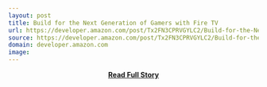 ```yaml
---
layout: post
title: Build for the Next Generation of Gamers with Fire TV
url: https://developer.amazon.com/post/Tx2FN3CPRVGYLC2/Build-for-the-Next-Generation-of-Gamers-with-Fire-TV.html
source: https://developer.amazon.com/post/Tx2FN3CPRVGYLC2/Build-for-the-Next-Generation-of-Gamers-with-Fire-TV.html
domain: developer.amazon.com
image: 
---
```


<p></p>
<center><p><a href="https://developer.amazon.com/post/Tx2FN3CPRVGYLC2/Build-for-the-Next-Generation-of-Gamers-with-Fire-TV.html" style='padding:25px; font-sze:18px; font-weight: bold;'>Read Full Story</a></p></center>
